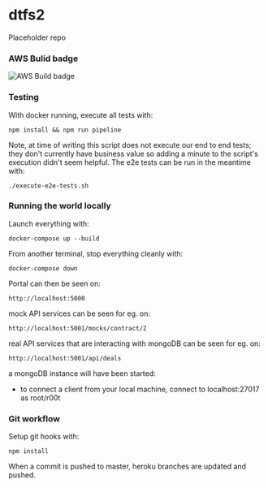 # dtfs2
Placeholder repo

### AWS Bulid badge

![AWS Build badge](https://codebuild.eu-west-2.amazonaws.com/badges?uuid=eyJlbmNyeXB0ZWREYXRhIjoiSCtEaG55WDRnelpIclk4NzAzWWE5ZVp4alB2RHJtQU9rUXgzT2ZaTW1jbDhUd3RLUDFBMGhjTHpocGRlVThzUGxoUXErUUR4cmZFYkFQU3haKzNNT21rPSIsIml2UGFyYW1ldGVyU3BlYyI6IkRTemxBeUhUWDVxSG1IZEEiLCJtYXRlcmlhbFNldFNlcmlhbCI6MX0%3D&branch=master)

### Testing

With docker running, execute all tests with:
```
npm install && npm run pipeline
```

Note, at time of writing this script does not execute our end to end tests; they don't currently have business value so adding a minute to the script's execution didn't seem helpful. The e2e tests can be run in the meantime with:
```
./execute-e2e-tests.sh
```

### Running the world locally

Launch everything with:
```
docker-compose up --build
```

From another terminal, stop everything cleanly with:
```
docker-compose down
```

Portal can then be seen on:
```
http://localhost:5000
```

mock API services can be seen for eg. on:
```
http://localhost:5001/mocks/contract/2
```

real API services that are interacting with mongoDB can be seen for eg. on:
```
http://localhost:5001/api/deals
```

a mongoDB instance will have been started:
* to connect a client from your local machine, connect to localhost:27017 as root/r00t

### Git workflow

Setup git hooks with:
```
npm install
```

When a commit is pushed to master, heroku branches are updated and pushed.
